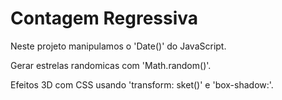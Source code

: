 # Contagem Regressiva

Neste projeto manipulamos o 'Date()' do JavaScript.

Gerar estrelas randomicas com 'Math.random()'.

Efeitos 3D com CSS usando 'transform: sket()' e 'box-shadow:'.

